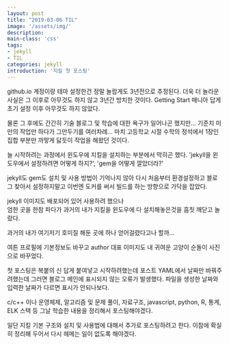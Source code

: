 ```yaml
---
layout: post
title: "2019-03-06 TIL"
image: '/assets/img/'
description:
main-class: 'css'
tags:
- jekyll
- TIL
categories: jekyll
introduction: '지킬 첫 포스팅'
---
```


github.io 계정이랑 테마 설정한건 정말 놀랍게도 3년전으로 추정된다.
더욱 더 놀라운 사실은 그 이후로 아무것도 하지 않고 3년간 방치한 것이다.
Getting Start 매니아 답게 초기 설정 이후 아무것도 하지 않았다.

물론 그 후에도 간간히 기술 블로그 및 학습에 대한 욕구가 일어나곤 했지만...
기준치 미만의 작업만 하다가 그만두기를 여러차례...
마치 고등학교 시절 수학의 정석에서 1장인 집합 부분만 까맣게 닳듯이 작업을 해왔던 것이다.  

늘 시작하려는 과정에서 윈도우에 지킬을 설치하는 부분에서 막히곤 했다. 'jekyll을 윈도우에서 설정하려면 어떻게 하지?', 'gem을 어떻게 깔았더라?'

jekyll도 gem도 설치 및 사용 방법이 기억나지 않아 다시 처음부터 환경설정하고 블로그 찾아서 설정하지말고 이번엔 도커를 써서 빌드를 하는 방향으로 가닥을 잡았다.

jekyll 이미지도 배포되어 있어 사용하려 했으나  
엄한 곳을 한참 파다가 과거의 내가 지킬을 윈도우에 다 설치해놓은것을 흠칫 깨닫고 놀랐다.

과거의 내가 여기저기 호미질 해둔 곳에 하나 얻어걸렸다고나 할까...

여튼 프로필에 기본정보도 바꾸고 author 대표 이미지도 내 귀여운 고양이 순돌이 사진으로 바꾸었다.

첫 포스팅은 복붙의 신 답게 붙여넣고 시작하려했는데 포스트 YAML에서 날짜만 바꿔주려했는데 그러면 블로그 메인에 표시되지 않는 오류가 발생했다.
파일을 생성한 날짜와 입력한 날짜가 다르면 표시가 안되나보다.

c/c++ 이나 운영체제, 알고리즘 및 문제 풀이, 자료구조, javascript, python, R, 통계, ELK 스택 등 그날 학습한 내용을 정리해서 포스팅해야겠다.

일단 지킬 기본 구조와 설치 및 사용법에 대해서 추가로 포스팅하려고 한다.
이참에 확실히 정리해 두어서 다시 헤메는 일이 없도록 해야겠다.

